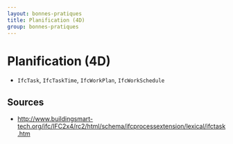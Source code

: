 ```yaml
---
layout: bonnes-pratiques
title: Planification (4D)
group: bonnes-pratiques
---
```


# Planification (4D)

* `IfcTask`, `IfcTaskTime`, `IfcWorkPlan`, `IfcWorkSchedule`

## Sources

* http://www.buildingsmart-tech.org/ifc/IFC2x4/rc2/html/schema/ifcprocessextension/lexical/ifctask.htm
